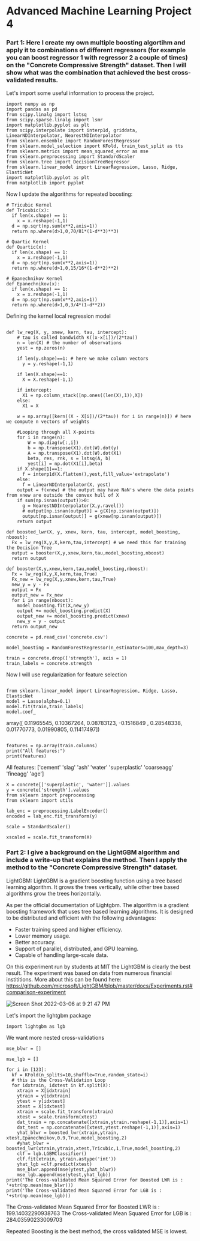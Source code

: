 # Advanced Machine Learning Project 4


### Part 1: Here I create my own multiple boosting algortihm and apply it to combinations of different regressors (for example you can boost regressor 1 with regressor 2 a couple of times) on the "Concrete Compressive Strength" dataset. Then I will show what was the combination that achieved the best cross-validated results.

Let's import some useful information to process the project. 

```
import numpy as np
import pandas as pd
from scipy.linalg import lstsq
from scipy.sparse.linalg import lsmr
import matplotlib.pyplot as plt
from scipy.interpolate import interp1d, griddata, LinearNDInterpolator, NearestNDInterpolator
from sklearn.ensemble import RandomForestRegressor
from sklearn.model_selection import KFold, train_test_split as tts
from sklearn.metrics import mean_squared_error as mse
from sklearn.preprocessing import StandardScaler
from sklearn.tree import DecisionTreeRegressor
from sklearn.linear_model import LinearRegression, Lasso, Ridge, ElasticNet
import matplotlib.pyplot as plt
from matplotlib import pyplot
```
Now I update the algorithms for repeated boosting:

```
# Tricubic Kernel
def Tricubic(x):
  if len(x.shape) == 1:
    x = x.reshape(-1,1)
  d = np.sqrt(np.sum(x**2,axis=1))
  return np.where(d>1,0,70/81*(1-d**3)**3)

# Quartic Kernel
def Quartic(x):
  if len(x.shape) == 1:
    x = x.reshape(-1,1)
  d = np.sqrt(np.sum(x**2,axis=1))
  return np.where(d>1,0,15/16*(1-d**2)**2)

# Epanechnikov Kernel
def Epanechnikov(x):
  if len(x.shape) == 1:
    x = x.reshape(-1,1)
  d = np.sqrt(np.sum(x**2,axis=1))
  return np.where(d>1,0,3/4*(1-d**2)) 
```
Defining the kernel local regression model

```

def lw_reg(X, y, xnew, kern, tau, intercept):
    # tau is called bandwidth K((x-x[i])/(2*tau))
    n = len(X) # the number of observations
    yest = np.zeros(n)

    if len(y.shape)==1: # here we make column vectors
      y = y.reshape(-1,1)

    if len(X.shape)==1:
      X = X.reshape(-1,1)
    
    if intercept:
      X1 = np.column_stack([np.ones((len(X),1)),X])
    else:
      X1 = X

    w = np.array([kern((X - X[i])/(2*tau)) for i in range(n)]) # here we compute n vectors of weights

    #Looping through all X-points
    for i in range(n):          
        W = np.diag(w[:,i])
        b = np.transpose(X1).dot(W).dot(y)
        A = np.transpose(X1).dot(W).dot(X1)
        beta, res, rnk, s = lstsq(A, b)
        yest[i] = np.dot(X1[i],beta)
    if X.shape[1]==1:
      f = interp1d(X.flatten(),yest,fill_value='extrapolate')
    else:
      f = LinearNDInterpolator(X, yest)
    output = f(xnew) # the output may have NaN's where the data points from xnew are outside the convex hull of X
    if sum(np.isnan(output))>0:
      g = NearestNDInterpolator(X,y.ravel()) 
      # output[np.isnan(output)] = g(X[np.isnan(output)])
      output[np.isnan(output)] = g(xnew[np.isnan(output)])
    return output
    
def boosted_lwr(X, y, xnew, kern, tau, intercept, model_boosting, nboost):
  Fx = lw_reg(X,y,X,kern,tau,intercept) # we need this for training the Decision Tree
  output = booster(X,y,xnew,kern,tau,model_boosting,nboost)
  return output 
 
def booster(X,y,xnew,kern,tau,model_boosting,nboost):
  Fx = lw_reg(X,y,X,kern,tau,True)
  Fx_new = lw_reg(X,y,xnew,kern,tau,True)
  new_y = y - Fx
  output = Fx
  output_new = Fx_new
  for i in range(nboost):
    model_boosting.fit(X,new_y)
    output += model_boosting.predict(X)
    output_new += model_boosting.predict(xnew)
    new_y = y - output
  return output_new

concrete = pd.read_csv('concrete.csv')

model_boosting = RandomForestRegressor(n_estimators=100,max_depth=3)

train = concrete.drop(['strength'], axis = 1)
train_labels = concrete.strength

```

Now I will use regularization for feature selection

```

from sklearn.linear_model import LinearRegression, Ridge, Lasso, ElasticNet
model = Lasso(alpha=0.1)
model.fit(train,train_labels)
model.coef_

```
array([ 0.11965545,  0.10367264,  0.08783123, -0.1516849 ,  0.28548338,
        0.01770773,  0.01990805,  0.11417497])
        
```

features = np.array(train.columns)
print("All features:")
print(features)
```

All features:
['cement' 'slag' 'ash' 'water' 'superplastic' 'coarseagg' 'fineagg' 'age']

```
X = concrete[['superplastic', 'water']].values
y = concrete['strength'].values
from sklearn import preprocessing
from sklearn import utils

lab_enc = preprocessing.LabelEncoder()
encoded = lab_enc.fit_transform(y)

scale = StandardScaler()

xscaled = scale.fit_transform(X)

```

### Part 2: I give a background on the LightGBM algorithm and include a write-up that explains the method. Then I apply the method to the "Concrete Compressive Strength" dataset. 


LightGBM: LightGBM is a gradient boosting function using a tree based learning algorithm. It grows the trees vertically, while other tree based algorithms grow the trees horizontally.

As per the official documentation of Lightgbm. The algorithm is a gradient boosting framework that uses tree based learning algorithms. It is designed to be distributed and efficient with the following advantages:

* Faster training speed and higher efficiency.
* Lower memory usage.
* Better accuracy.
* Support of parallel, distributed, and GPU learning.
* Capable of handling large-scale data.

On this experiment run by students at MIT the LightGBM is clearly the best result. The experiment was based on data from numerous financial instititions. More about this can be found here: https://github.com/microsoft/LightGBM/blob/master/docs/Experiments.rst#comparison-experiment


![Screen Shot 2022-03-06 at 9 21 47 PM](https://user-images.githubusercontent.com/78623027/156956906-b05189f3-d700-4402-9012-01e76af99bf0.png)

Let's import the lightgbm package

```
import lightgbm as lgb
```
We want more nested cross-validations

```
mse_blwr = []

mse_lgb = []

for i in [123]:
  kf = KFold(n_splits=10,shuffle=True,random_state=i)
  # this is the Cross-Validation Loop
  for idxtrain, idxtest in kf.split(X):
    xtrain = X[idxtrain]
    ytrain = y[idxtrain]
    ytest = y[idxtest]
    xtest = X[idxtest]
    xtrain = scale.fit_transform(xtrain)
    xtest = scale.transform(xtest)
    dat_train = np.concatenate([xtrain,ytrain.reshape(-1,1)],axis=1)
    dat_test = np.concatenate([xtest,ytest.reshape(-1,1)],axis=1)
    yhat_blwr = boosted_lwr(xtrain,ytrain, xtest,Epanechnikov,0.9,True,model_boosting,2)
    #yhat_blwr = boosted_lwr(xtrain,ytrain,xtest,Tricubic,1,True,model_boosting,2)
    clf = lgb.LGBMClassifier()
    clf.fit(xtrain, ytrain.astype('int'))
    yhat_lgb =clf.predict(xtest)
    mse_blwr.append(mse(ytest,yhat_blwr))
    mse_lgb.append(mse(ytest,yhat_lgb))
print('The Cross-validated Mean Squared Error for Boosted LWR is : '+str(np.mean(mse_blwr)))
print('The Cross-validated Mean Squared Error for LGB is : '+str(np.mean(mse_lgb)))
```

The Cross-validated Mean Squared Error for Boosted LWR is : 199.14032290938763
The Cross-validated Mean Squared Error for LGB is : 284.03590233009703

Repeated Boosting is the best method, the cross validated MSE is lowest.

